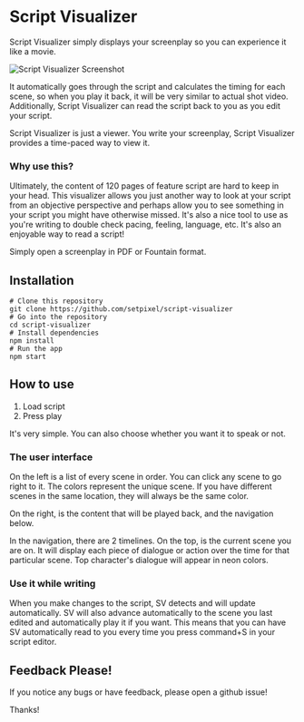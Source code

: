 # Script Visualizer

Script Visualizer simply displays your screenplay so you can experience it like a movie.

![Script Visualizer Screenshot](https://raw.githubusercontent.com/setpixel/script-visualizer/master/media/screenshot1.png)

It automatically goes through the script and calculates the timing for each scene, so when you play it back, it will be very similar to actual shot video. Additionally, Script Visualizer can read the script back to you as you edit your script.

Script Visualizer is just a viewer. You write your screenplay, Script Visualizer provides a time-paced way to view it.

### Why use this?

Ultimately, the content of 120 pages of feature script are hard to keep in your head. This visualizer allows you just another way to look at your script from an objective perspective and perhaps allow you to see something in your script you might have otherwise missed. It's also a nice tool to use as you're writing to double check pacing, feeling, language, etc. It's also an enjoyable way to read a script!

Simply open a screenplay in PDF or Fountain format.

## Installation

```
# Clone this repository
git clone https://github.com/setpixel/script-visualizer
# Go into the repository
cd script-visualizer
# Install dependencies
npm install
# Run the app
npm start
```

## How to use

1. Load script
2. Press play

It's very simple. You can also choose whether you want it to speak or not. 

### The user interface

On the left is a list of every scene in order. You can click any scene to go right to it. The colors represent the unique scene. If you have different scenes in the same location, they will always be the same color.

On the right, is the content that will be played back, and the navigation below.

In the navigation, there are 2 timelines. On the top, is the current scene you are on. It will display each piece of dialogue or action over the time for that particular scene. Top character's dialogue will appear in neon colors.

### Use it while writing

When you make changes to the script, SV detects and will update automatically. SV will also advance automatically to the scene you last edited and automatically play it if you want. This means that you can have SV automatically read to you every time you press command+S in your script editor.

## Feedback Please!

If you notice any bugs or have feedback, please open a github issue!

Thanks!

